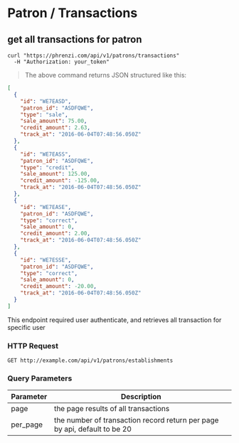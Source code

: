 # Patron / Transactions

## get all transactions for patron

```shell
curl "https://phrenzi.com/api/v1/patrons/transactions"
  -H "Authorization: your_token"
```

> The above command returns JSON structured like this:

```json
[
  {
    "id": "WE7EASD",
    "patron_id": "ASDFQWE",
    "type": "sale",
    "sale_amount": 75.00,
    "credit_amount": 2.63,
    "track_at": "2016-06-04T07:48:56.050Z"
  },
  {
    "id": "WE7EASS",
    "patron_id": "ASDFQWE",
    "type": "credit",
    "sale_amount": 125.00,
    "credit_amount": -125.00,
    "track_at": "2016-06-04T07:48:56.050Z"
  },
  {
    "id": "WE7EASE",
    "patron_id": "ASDFQWE",
    "type": "correct",
    "sale_amount": 0,
    "credit_amount": 2.00,
    "track_at": "2016-06-04T07:48:56.050Z"
  },
  {
    "id": "WE7ESSE",
    "patron_id": "ASDFQWE",
    "type": "correct",
    "sale_amount": 0,
    "credit_amount": -20.00,
    "track_at": "2016-06-04T07:48:56.050Z"
  }
]
```

This endpoint required user authenticate, and retrieves all transaction for specific user

### HTTP Request

`GET http://example.com/api/v1/patrons/establishments`

### Query Parameters

Parameter | Description
--------- | -----------
page | the page results of all transactions
per_page | the number of transaction record return per page by api, default to be 20
